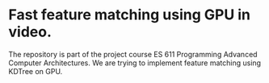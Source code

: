 # Fast feature matching using GPU in video.
The repository is part of the project course ES 611 Programming Advanced Computer Architectures. We are trying to implement feature matching using KDTree on GPU. 


